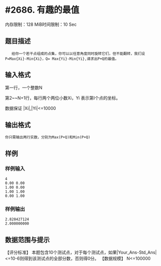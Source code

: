 # #2686. 有趣的最值

内存限制：128 MiB时间限制：10 Sec

## 题目描述

       给你一个若干点组成的点集，你可以以任意角度同时旋转它们，但不能翻转，我们设P=Max{Xi}-Min{Xi}，Q= Max{Yi}-Min{Yi},请求出P+Q的最值。

## 输入格式

第一行，一个整数N

第2~~N+1行，每行两个两位小数Xi，Yi 表示第I个点的坐标。

数据保证 |Xi|,|Yi|<=10000

## 输出格式

    你只需输出两行实数，分别为Max(P+Q)和Min(P+Q)

## 样例

### 样例输入

    
    4
    0.00 0.00
    1.00 0.00
    1.00 1.00
    0.00 1.00
    
    

### 样例输出

    
    2.828427124
    2.000000000
    
    

## 数据范围与提示

【评分标准】
       本题包含10个测试点，对于每个测试点，如果|Your_Ans-Std_Ans|<=10-6则得到该测试点的全部分数，否则得0分。
【数据规模】
     N<=100000
